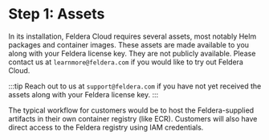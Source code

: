 # Step 1: Assets

In its installation, Feldera Cloud requires several assets, most notably
Helm packages and container images. These assets are made available to you
along with your Feldera license key. They are not publicly available.
Please contact us at `learnmore@feldera.com` if you would like to try
out Feldera Cloud.

:::tip
Reach out to us at `support@feldera.com` if you have not yet received
the assets along with your Feldera license key.
:::

The typical workflow for customers would be to host the Feldera-supplied
artifacts in their own container registry (like ECR). Customers will
also have direct access to the Feldera registry using IAM credentials.
